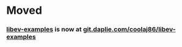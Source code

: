 # Moved
### [libev-examples](https://git.daplie.com/coolaj86/libev-examples) is now at [git.daplie.com/coolaj86/libev-examples](https://git.daplie.com/coolaj86/libev-examples)
